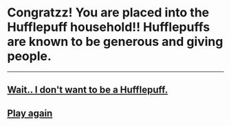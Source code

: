 # Congratzz! You are placed into the Hufflepuff household!! Hufflepuffs are known to be generous and giving people.
---
## [Wait.. I don't want to be a Hufflepuff.](house.md)
## [Play again](README.md)